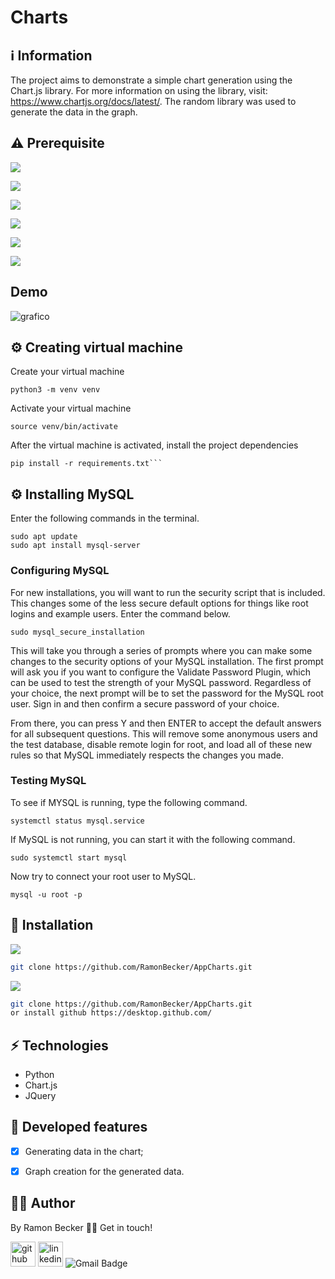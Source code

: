 # Charts
## :information_source: Information 

The project aims to demonstrate a simple chart generation using the Chart.js library. For more information on using the library, visit: https://www.chartjs.org/docs/latest/. The random library was used to generate the data in the graph.

## ⚠️ Prerequisite

![](https://img.shields.io/badge/Bootstrap-563D7C?style=for-the-badge&logo=bootstrap&logoColor=white)

![](https://img.shields.io/badge/Python-3776AB?style=for-the-badge&logo=python&logoColor=white)

![](https://img.shields.io/badge/Django-092E20?style=for-the-badge&logo=django&logoColor=white)

![](https://img.shields.io/badge/MySQL-00000F?style=for-the-badge&logo=mysql&logoColor=white)

![](https://img.shields.io/badge/jQuery-0769AD?style=for-the-badge&logo=jquery&logoColor=white)

![](https://img.shields.io/badge/ChartJS-FF6384?style=for-the-badge&logo=chart-dot-js&logoColor=white)

## Demo

![grafico](https://user-images.githubusercontent.com/44611131/120378359-b33f2200-c2f4-11eb-8b11-9f708f461dd3.png)

## ⚙️ Creating virtual machine

Create your virtual machine
```
python3 -m venv venv
```
Activate your virtual machine
```
source venv/bin/activate
```
After the virtual machine is activated, install the project dependencies
```
pip install -r requirements.txt```
```

## ⚙️ Installing MySQL

Enter the following commands in the terminal.

```
sudo apt update
sudo apt install mysql-server

```
### Configuring MySQL

For new installations, you will want to run the security script that is included. This changes some of the less secure default options for things like root logins and example users. Enter the command below.

```
sudo mysql_secure_installation
```
This will take you through a series of prompts where you can make some changes to the security options of your MySQL installation. The first prompt will ask you if you want to configure the Validate Password Plugin, which can be used to test the strength of your MySQL password. Regardless of your choice, the next prompt will be to set the password for the MySQL root user. Sign in and then confirm a secure password of your choice.

From there, you can press Y and then ENTER to accept the default answers for all subsequent questions. This will remove some anonymous users and the test database, disable remote login for root, and load all of these new rules so that MySQL immediately respects the changes you made.

### Testing MySQL

To see if MYSQL is running, type the following command.

```
systemctl status mysql.service
```

If MySQL is not running, you can start it with the following command.
```
sudo systemctl start mysql
```
Now try to connect your root user to MySQL.
```
mysql -u root -p
```
## :rocket: Installation

![](https://img.shields.io/badge/Linux-FCC624?style=for-the-badge&logo=linux&logoColor=black)

```sh
git clone https://github.com/RamonBecker/AppCharts.git
```

![](https://img.shields.io/badge/Windows-0078D6?style=for-the-badge&logo=windows&logoColor=white)


```sh
git clone https://github.com/RamonBecker/AppCharts.git
or install github https://desktop.github.com/ 

```

## :zap: Technologies	

- Python
- Chart.js
- JQuery




## :memo: Developed features

- [x] Generating data in the chart;
- [x] Graph creation for the generated data.


## :technologist:	 Author

By Ramon Becker 👋🏽 Get in touch!



[<img src='https://cdn.jsdelivr.net/npm/simple-icons@3.0.1/icons/github.svg' alt='github' height='40'>](https://github.com/RamonBecker)  [<img src='https://cdn.jsdelivr.net/npm/simple-icons@3.0.1/icons/linkedin.svg' alt='linkedin' height='40'>](https://www.linkedin.com/in/https://www.linkedin.com/in/ramon-becker-da-silva-96b81b141//)
![Gmail Badge](https://img.shields.io/badge/-ramonbecker68@gmail.com-c14438?style=flat-square&logo=Gmail&logoColor=white&link=mailto:ramonbecker68@gmail.com)



